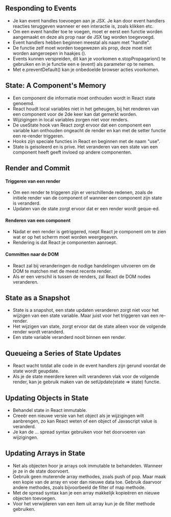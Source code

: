 ## Responding to Events
- Je kan event handles toevoegen aan je JSX. Je kan door event handlers reacties teruggeven wanneer er een interactie is, zoals klikken etc.
- Om een event handler toe te voegen, moet er eerst een functie worden aangemaakt en deze als prop naar de JSX tag worden toegevoegd.
- Event handlers hebben beginnen meestal als naam met "handle".
- De functie zelf moet worden toegewezen als prop, deze moet niet worden aangeroepen in haakjes ().
- Events kunnen verspreiden, dit kan je voorkomen e.stopPropagarion() te gebruiken en in je functie een e (event) als parameter op te nemen.
- Met e.preventDefault() kan je onbedoelde browser acties voorkomen.

## State: A Component's Memory
- Een component die informatie moet onthouden wordt in React state genoemd.
- React houdt local variables niet in het geheugen, bij het renderen van een component voor de 2de keer kan dat gemerkt worden.
- Wijzigingen in local variables zorgen niet voor renders.
- De useState hook van React zorgt ervoor dat een component een variable kan onthouden ongeacht de render en kan met de setter functie een re-render triggeren.
- Hooks zijn speciale functies in React en beginnen met de naam "use".
- State is geisoleerd en is prive. Het veranderen van een state van een component heeft geeft invloed op  andere componenten.
  
## Render and Commit
#### Triggeren van een render
- Om een render te triggeren zijn er verschillende redenen, zoals de initiele render van de component of wanneer een component zijn state is veranderd.
- Updaten van de state zorgt ervoor dat er een render wordt geque-ed.

#### Renderen van een component
- Nadat er een render is getriggered, roept React je component om te zien wat er op het scherm moet worden weergegeven.
- Rendering is dat React je componenten aanroept.

#### Committen naar de DOM
- React zal bij veranderingen de nodige handelingen uitvoeren om de DOM te matchen met de meest recente render.
- Als er een verschil is tussen de renders, zal React de DOM nodes veranderen.
  
## State as a Snapshot
- State is a snapshot, een state updaten veranderen zorgt niet voor het wijzigen van een state variable. Maar juist voor het triggeren van een re-render.
- Het wijzigen van state, zorgt ervoor dat de state alleen voor de volgende render wordt veranderd.
- Een state variable veranderd nooit binnen een render.
  
## Queueing a Series of State Updates
- React wacht totdat alle code in de event handlers zijn gerund voordat de state wordt geupdate.
- Als je de state meerdere keren wilt veranderen vlak voor de volgende render, kan je gebruik maken van de setUpdate(state => state) functie.
  
## Updating Objects in State
- Behandel state in React immutable.
- Creeër een nieuwe versie van het object als je wijzigingen wilt aanbrengen, zo kan React weten of een object of Javascript value is veranderd. 
- Je kan de ... spread syntax gebruiken voor het doorvoeren van wijzigingen.

## Updating Arrays in State
- Net als objecten hoor je arrays ook immutable te behandelen. Wanneer je ze in de state doorvoert.
- Gebruik geen muterende array methodes, zoals push of pop. Maar maak een kopie van de array en voer dan nieuwe data toe. Gebruik daarvoor andere methodes, zoals bijvoorbeeld de filter of map methode.
- Met de spread syntax kan je een array makkelijk kopieëren en nieuwe objecten toevoegen.
- Voor het verwijderen van een item uit array kun je de filter methode gebruiken.
